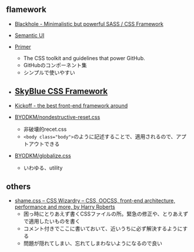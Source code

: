 ## flamework
- [Blackhole - Minimalistic but powerful SASS / CSS Framework](http://www.html5depot.com/blackhole/)
- [Semantic UI](http://semantic-ui.com/)

- [Primer](http://primercss.io/)
  - The CSS toolkit and guidelines that power GitHub.
  - GitHubのコンポーネント集
  - シンプルで使いやすい

- [SkyBlue CSS Framework](http://stanko.github.io/skyblue/)
  - 

- [Kickoff - the best front-end framework around](http://tmwagency.github.io/kickoff/)


- [BYODKM/nondestructive-reset.css](https://github.com/BYODKM/nondestructive-reset.css)
  - 非破壊的recet.css
  - `<body class="body">`のように記述することで、適用されるので、アプトアウトできる

- [BYODKM/globalize.css](https://github.com/BYODKM/globalize.css)
  - いわゆる、utility



## others
- [shame.css – CSS Wizardry – CSS, OOCSS, front-end architecture, performance and more, by Harry Roberts](http://csswizardry.com/2013/04/shame-css/)
  - 困っ時にとりあえず書くCSSファイルの所。緊急の修正や、とりあえずで適用したいものを書く
  - コメント付きでここに書いておいて、近いうちに必ず解決するようにする
  - 問題が隠れてしまい、忘れてしまわないようになるので良い
